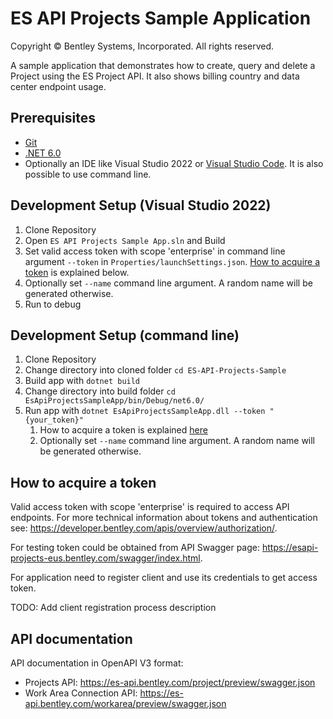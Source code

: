 # ES API Projects Sample Application

Copyright © Bentley Systems, Incorporated. All rights reserved.

A sample application that demonstrates how to create, query and delete a Project using the ES Project API. It also shows billing country and data center endpoint usage.

## Prerequisites

* [Git](https://git-scm.com/)
* [.NET 6.0](https://dotnet.microsoft.com/download/dotnet/6.0/)
* Optionally an IDE like Visual Studio 2022 or [Visual Studio Code](https://code.visualstudio.com/). It is also possible to use command line.

## Development Setup (Visual Studio 2022)

1. Clone Repository
2. Open `ES API Projects Sample App.sln` and Build
3. Set valid access token with scope 'enterprise' in command line argument `--token` in `Properties/launchSettings.json`. [How to acquire a token](#how-to-acquire-a-token) is explained below.
4. Optionally set `--name` command line argument. A random name will be generated otherwise.
5. Run to debug

## Development Setup (command line)

1. Clone Repository
2. Change directory into cloned folder `cd ES-API-Projects-Sample`
3. Build app with `dotnet build`
4. Change directory into build folder `cd EsApiProjectsSampleApp/bin/Debug/net6.0/`
5. Run app with `dotnet EsApiProjectsSampleApp.dll --token "{your_token}"`
   1. How to acquire a token is explained [here](#how-to-acquire-a-token)
   2. Optionally set `--name` command line argument. A random name will be generated otherwise.

## How to acquire a token

Valid access token with scope 'enterprise' is required to access API endpoints. For more technical information about tokens and authentication see: https://developer.bentley.com/apis/overview/authorization/.

For testing token could be obtained from API Swagger page: https://esapi-projects-eus.bentley.com/swagger/index.html.

For application need to register client and use its credentials to get access token. 

TODO: Add client registration process description

## API documentation

API documentation in OpenAPI V3 format:
* Projects API: https://es-api.bentley.com/project/preview/swagger.json
* Work Area Connection API: https://es-api.bentley.com/workarea/preview/swagger.json
